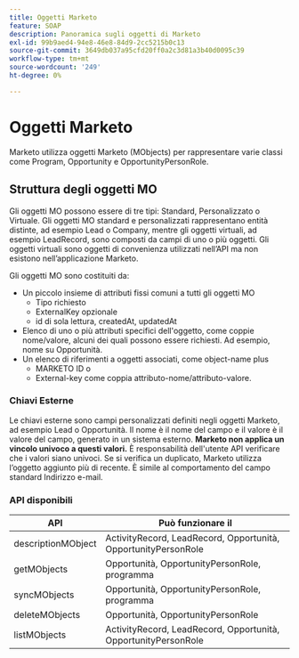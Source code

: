 ```yaml
---
title: Oggetti Marketo
feature: SOAP
description: Panoramica sugli oggetti di Marketo
exl-id: 99b9aed4-94e8-46e8-84d9-2cc5215b0c13
source-git-commit: 3649db037a95cfd20ff0a2c3d81a3b40d0095c39
workflow-type: tm+mt
source-wordcount: '249'
ht-degree: 0%

---
```


# Oggetti Marketo

Marketo utilizza oggetti Marketo (MObjects) per rappresentare varie classi come Program, Opportunity e OpportunityPersonRole.

## Struttura degli oggetti MO

Gli oggetti MO possono essere di tre tipi: Standard, Personalizzato o Virtuale. Gli oggetti MO standard e personalizzati rappresentano entità distinte, ad esempio Lead o Company, mentre gli oggetti virtuali, ad esempio LeadRecord, sono composti da campi di uno o più oggetti. Gli oggetti virtuali sono oggetti di convenienza utilizzati nell’API ma non esistono nell’applicazione Marketo.

Gli oggetti MO sono costituiti da:

- Un piccolo insieme di attributi fissi comuni a tutti gli oggetti MO
   - Tipo richiesto
   - ExternalKey opzionale
   - id di sola lettura, createdAt, updatedAt
- Elenco di uno o più attributi specifici dell&#39;oggetto, come coppie nome/valore, alcuni dei quali possono essere richiesti. Ad esempio, nome su Opportunità.
- Un elenco di riferimenti a oggetti associati, come object-name plus
   - MARKETO ID o
   - External-key come coppia attributo-nome/attributo-valore.

### Chiavi Esterne

Le chiavi esterne sono campi personalizzati definiti negli oggetti Marketo, ad esempio Lead o Opportunità. Il nome è il nome del campo e il valore è il valore del campo, generato in un sistema esterno. **Marketo non applica un vincolo univoco a questi valori.** È responsabilità dell&#39;utente API verificare che i valori siano univoci. Se si verifica un duplicato, Marketo utilizza l’oggetto aggiunto più di recente. È simile al comportamento del campo standard Indirizzo e-mail.

### API disponibili

| API | Può funzionare il |
|---|---|
| descriptionMObject | ActivityRecord, LeadRecord, Opportunità, OpportunityPersonRole |
| getMObjects | Opportunità, OpportunityPersonRole, programma |
| syncMObjects | Opportunità, OpportunityPersonRole, programma |
| deleteMObjects | Opportunità, OpportunityPersonRole |
| listMObjects | ActivityRecord, LeadRecord, Opportunità, OpportunityPersonRole |
